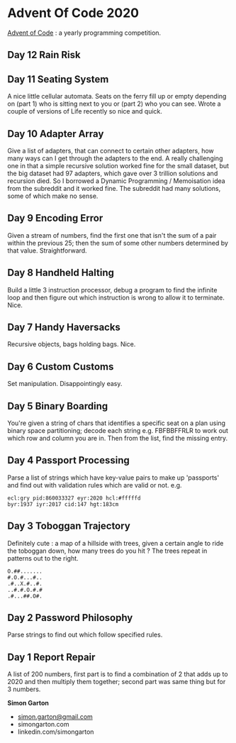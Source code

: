 # Advent Of Code 2020

[Advent of Code](https://adventofcode.com/) : a yearly programming competition.

## Day 12 Rain Risk

## Day 11 Seating System
A nice little cellular automata. Seats on the ferry fill up or empty depending on 
(part 1) who is sitting next to you or (part 2) who you can see. Wrote a 
couple of versions of Life recently so nice and quick.

## Day 10 Adapter Array
Give a list of adapters, that can connect to certain other adapters, how many 
ways can I get through the adapters to the end. A really challenging one in that
a simple recursive solution worked fine for the small dataset, but the
big dataset had 97 adapters, which gave over 3 trillion solutions and 
recursion died. So I borrowed a Dynamic Programming / Memoisation idea from the
subreddit and it worked fine. The subreddit had many solutions, some of which
make no sense.

## Day 9 Encoding Error
Given a stream of numbers, find the first one that isn't the sum of a pair within the previous 25;
then the sum of some other numbers determined by that value. Straightforward.

## Day 8 Handheld Halting
Build a little 3 instruction processor, debug a program to find the infinite loop
and then figure out which instruction is wrong to allow it to terminate. Nice.

## Day 7 Handy Haversacks
Recursive objects, bags holding bags. Nice.

## Day 6 Custom Customs
Set manipulation. Disappointingly easy.

## Day 5 Binary Boarding
You're given a string of chars that identifies a specific seat on a
plan using binary space partitioning; decode each string e.g.
FBFBBFFRLR to work out which row and column you are in. Then from 
the list, find the missing entry.

## Day 4 Passport Processing
Parse a list of strings which have key-value pairs to make up
'passports' and find out with validation rules which are valid or not. e.g.

```'''  
ecl:gry pid:860033327 eyr:2020 hcl:#fffffd
byr:1937 iyr:2017 cid:147 hgt:183cm
```

## Day 3 Toboggan Trajectory
Definitely cute : a map of a hillside with trees, given a certain
angle to ride the toboggan down, how many trees do you hit ? The trees
repeat in patterns out to the right.

```
O.##.......
#.O.#...#..
.#..X.#..#.
..#.#.O.#.#
.#...##.O#.
```

## Day 2 Password Philosophy
Parse strings to find out which follow specified rules.

## Day 1 Report Repair
A list of 200 numbers, first part is to find a combination of 2 that adds up to 2020
and then multiply them together; second part was same thing but for 3 numbers.

**Simon Garton**
- simon.garton@gmail.com  
- simongarton.com  
- linkedin.com/simongarton